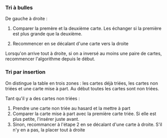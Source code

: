### Tri à bulles

De gauche à droite :

1. Comparer la premère et la deuxième carte. Les échanger si la première est plus grande que la deuxième.

2. Recommencer en se décalant d'une carte vers la droite

Lorsqu'on arrive tout à droite, si on a inversé au moins une paire de cartes, recommencer l'algorithme depuis le début.


### Tri par insertion

On distingue la table en trois zones : les cartes déjà triées, les cartes non triées et une carte mise à part. Au début toutes les cartes sont non triées.

Tant qu'il y a des cartes non triées : 

1. Prendre une carte non triée au hasard et la mettre à part 
2. Comparer la carte mise à part avec la première carte triée. Si elle est plus petite, l'insérer juste avant.
3. Sinon, recommancer à l'étape 2 en se décalant d'une carte à droite. S'il n'y en a pas, la placer tout à droite


